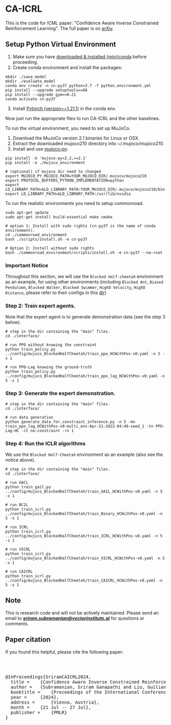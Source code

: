 # CA-ICRL
This is the code for ICML paper: "Confidence Aware Inverse Constrained Reinforcement Learning". The full paper is on [arXiv](https://arxiv.org/pdf/2406.16782). 






## Setup Python Virtual Environment
1. Make sure you have [downloaded & installed (mini)conda](https://docs.conda.io/projects/conda/en/latest/user-guide/install/linux.html) before proceeding.
2. Create conda environment and install the packages:
```
mkdir ./save_model
mkdir ./evaluate_model
conda env create -n cn-py37 python=3.7 -f python_environment.yml
pip install --upgrade setuptools==66
pip install --upgrade gym==0.21
conda activate cn-py37
```
3. Install [Pytorch (version==1.21.1)](https://pytorch.org/) in the conda env.


Now just run the appropriate files to run CA-ICRL and the other baselines. 

To run the virtual environment, you need to set up MuJoCo.
1. Download the MuJoCo version 2.1 binaries for Linux or OSX.
2. Extract the downloaded mujoco210 directory into ~/.mujoco/mujoco210.
3. Install and use [mujoco-py](https://github.com/openai/mujoco-py).
```
pip install -U 'mujoco-py<2.2,>=2.1'
pip install -e ./mujuco_environment

# (optional) if mujoco dir need to changed
export MUJOCO_PY_MUJOCO_PATH=YOUR_MUJOCO_DIR/.mujoco/mujoco210
export PROTOCOL_BUFFERS_PYTHON_IMPLEMENTATION=python
export LD_LIBRARY_PATH=$LD_LIBRARY_PATH:YOUR_MUJOCO_DIR/.mujoco/mujoco210/bin:/usr/lib/nvidia
export LD_LIBRARY_PATH=$LD_LIBRARY_PATH:/usr/lib/nvidia
```

To run the realistic environments you need to setup commonroad. 


```
sudo apt-get update
sudo apt-get install build-essential make cmake

# option 1: Install with sudo rights (cn-py37 is the name of conda environment).
cd ./commonroad_environment
bash ./scripts/install.sh -e cn-py37

# Option 2: Install without sudo rights
bash ./commonroad_environment/scripts/install.sh -e cn-py37 --no-root
```



### Important Notice
Throughout this section, we will use the ```Blocked Half-cheetah``` environment as an example,
for using other environments (including ```Blocked Ant```, ```Biased Pendulumn```, ```Blocked Walker```, ```Blocked Swimmer```, ```HighD Velocity```, ```HighD Distance```, please refer to their configs in this [dir](./config/))

###  Step 2: Train expert agents.
Note that the expert agent is to generate demonstration data (see the step 3 below).
```
# step in the dir containing the "main" files.
cd ./interface/

# run PPO without knowing the constraint
python train_policy.py ../config/mujuco_BlockedHalfCheetah/train_ppo_HCWithPos-v0.yaml -n 5 -s 1

# run PPO-Lag knowing the ground-truth
python train_policy.py ../config/mujuco_BlockedHalfCheetah/train_ppo_lag_HCWithPos-v0.yaml -n 5 -s 1
```

###  Step 3: Generate the expert demonstration.

```
# step in the dir containing the "main" files.
cd ./interface/

# run data generation
python generate_data_for_constraint_inference.py -n 5 -mn train_ppo_lag_HCWithPos-v0-multi_env-Apr-21-2022-04:49-seed_1 -tn PPO-Lag-HC -ct no-constraint -rn 1
```

### Step 4: Run the ICLR algorithms
We use the ```Blocked Half-Cheetah``` environment as an example (also see the notice above).
```
# step in the dir containing the "main" files.
cd ./interface/

# run GACL
python train_gail.py ../config/mujuco_BlockedHalfCheetah/train_GAIL_HCWithPos-v0.yaml -n 5 -s 1

# run BC2L
python train_icrl.py ../config/mujuco_BlockedHalfCheetah/train_Binary_HCWithPos-v0.yaml -n 5 -s 1

# run ICRL
python train_icrl.py ../config/mujuco_BlockedHalfCheetah/train_ICRL_HCWithPos-v0.yaml -n 5 -s 1

# run VICRL
python train_icrl.py ../config/mujuco_BlockedHalfCheetah/train_VICRL_HCWithPos-v0.yaml -n 5 -s 1

# run CAICRL
python train_icrl.py ../config/mujuco_BlockedHalfCheetah/train_CAICRL_HCWithPos-v0.yaml -n 5 -s 1
```


## Note

This is research code and will not be actively maintained. Please send an email to ***sriram.subramanian@vectorinstitute.ai*** for questions or comments.



## Paper citation

If you found this helpful, please cite the following paper:

<pre>



@InProceedings{SriramCAICRL2024,
  title = 	 {Confidence Aware Inverse Constrained Reinforcement Learning},
  author = 	 {Subramanian, Sriram Ganapathi and Liu, Guiliang and Elmahgiubi, Mohammed and Rezaee, Kasra and Poupart, Pascal} 
  booktitle = 	 {Proceedings of the International Conference on Machine Learning (ICML 2024)},
  year = 	 {2024},
  address = 	 {Vienna, Austria},
  month = 	 {21 Jul -- 27 Jul},
  publisher = 	 {PMLR}
}
</pre>

